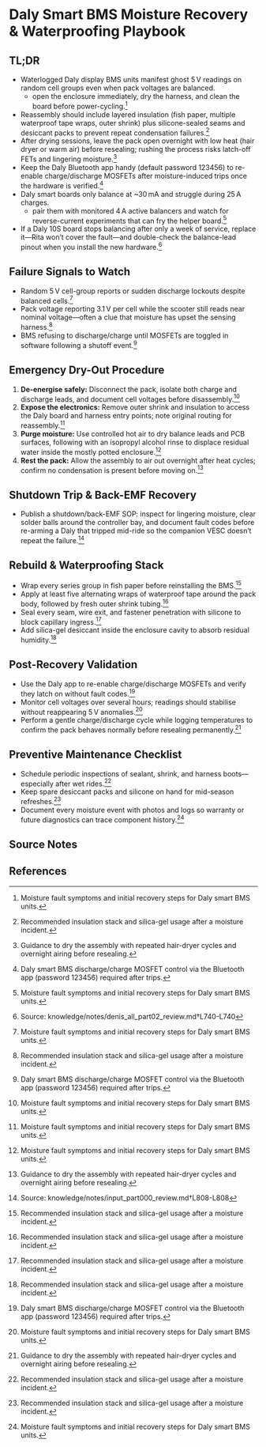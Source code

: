 # Daly Smart BMS Moisture Recovery & Waterproofing Playbook

## TL;DR

- Waterlogged Daly display BMS units manifest ghost 5 V readings on random cell groups even when pack voltages are balanced.
  - open the enclosure immediately, dry the harness, and clean the board before power-cycling.[^1]
- Reassembly should include layered insulation (fish paper, multiple waterproof tape wraps, outer shrink) plus silicone-sealed seams and desiccant packs to prevent repeat condensation failures.[^2]
- After drying sessions, leave the pack open overnight with low heat (hair dryer or warm air) before resealing; rushing the process risks latch-off FETs and lingering moisture.[^3]
- Keep the Daly Bluetooth app handy (default password 123456) to re-enable charge/discharge MOSFETs after moisture-induced trips once the hardware is verified.[^4]
- Daly smart boards only balance at ~30 mA and struggle during 25 A charges.
  - pair them with monitored 4 A active balancers and watch for reverse-current experiments that can fry the helper board.[^1]
- If a Daly 10S board stops balancing after only a week of service, replace it—Rita won’t cover the fault—and double-check the balance-lead pinout when you install the new hardware.[^denis-daly-balance]

## Failure Signals to Watch

- Random 5 V cell-group reports or sudden discharge lockouts despite balanced cells.[^1]
- Pack voltage reporting 3.1 V per cell while the scooter still reads near nominal voltage—often a clue that moisture has upset the sensing harness.[^2]
- BMS refusing to discharge/charge until MOSFETs are toggled in software following a shutoff event.[^4]

## Emergency Dry-Out Procedure

1. **De-energise safely:** Disconnect the pack, isolate both charge and discharge leads, and document cell voltages before disassembly.[^1]
2. **Expose the electronics:** Remove outer shrink and insulation to access the Daly board and harness entry points; note original routing for reassembly.[^1]
3. **Purge moisture:** Use controlled hot air to dry balance leads and PCB surfaces, following with an isopropyl alcohol rinse to displace residual water inside the mostly potted enclosure.[^1]
4. **Rest the pack:** Allow the assembly to air out overnight after heat cycles; confirm no condensation is present before moving on.[^3]

## Shutdown Trip & Back-EMF Recovery

- Publish a shutdown/back-EMF SOP: inspect for lingering moisture, clear solder balls around the controller bay, and document fault codes before re-arming a Daly that tripped mid-ride so the companion VESC doesn’t repeat the failure.[^daly_shutdown_sop]

## Rebuild & Waterproofing Stack

- Wrap every series group in fish paper before reinstalling the BMS.[^2]
- Apply at least five alternating wraps of waterproof tape around the pack body, followed by fresh outer shrink tubing.[^2]
- Seal every seam, wire exit, and fastener penetration with silicone to block capillary ingress.[^2]
- Add silica-gel desiccant inside the enclosure cavity to absorb residual humidity.[^2]

## Post-Recovery Validation

- Use the Daly app to re-enable charge/discharge MOSFETs and verify they latch on without fault codes.[^4]
- Monitor cell voltages over several hours; readings should stabilise without reappearing 5 V anomalies.[^1]
- Perform a gentle charge/discharge cycle while logging temperatures to confirm the pack behaves normally before resealing permanently.[^3]

## Preventive Maintenance Checklist

- Schedule periodic inspections of sealant, shrink, and harness boots—especially after wet rides.[^2]
- Keep spare desiccant packs and silicone on hand for mid-season refreshes.[^2]
- Document every moisture event with photos and logs so warranty or future diagnostics can trace component history.[^1]

## Source Notes

[^1]: Moisture fault symptoms and initial recovery steps for Daly smart BMS units.[^2]
[^2]: Recommended insulation stack and silica-gel usage after a moisture incident.[^3]
[^3]: Guidance to dry the assembly with repeated hair-dryer cycles and overnight airing before resealing.[^4]
[^4]: Daly smart BMS discharge/charge MOSFET control via the Bluetooth app (password 123456) required after trips.[^5]
[^daly_shutdown_sop]: Source: knowledge/notes/input_part000_review.md†L808-L808


## References

[^1]: Source: knowledge/notes/input_part004_review.md†L290-L290
[^2]: Source: knowledge/notes/input_part000_review.md†L153-L154
[^3]: Source: knowledge/notes/input_part000_review.md†L155-L155
[^4]: Source: knowledge/notes/input_part000_review.md†L156-L156
[^5]: Source: knowledge/notes/input_part000_review.md†L367-L367
[^denis-daly-balance]: Source: knowledge/notes/denis_all_part02_review.md†L740-L740
